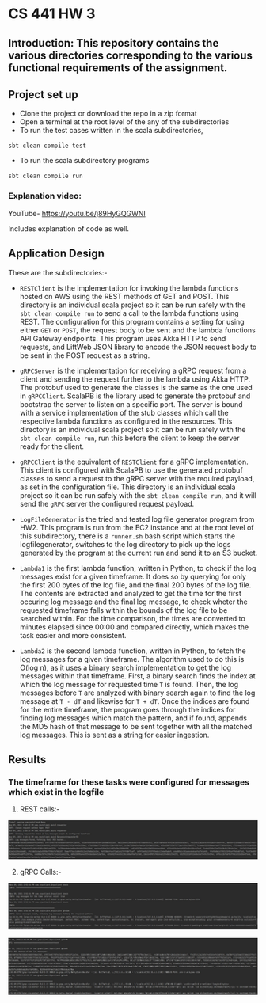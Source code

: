 # CS 441 HW 3

## Introduction: This repository contains the various directories corresponding to the various functional requirements of the assignment.

## Project set up
+ Clone the project or download the repo in a zip format
+ Open a terminal at the root level of the any of the subdirectories
+ To run the test cases written in the scala subdirectories,

```
sbt clean compile test
```

+ To run the scala subdirectory programs

```
sbt clean compile run
```

### Explanation video:

YouTube- https://youtu.be/j89HyGQGWNI

Includes explanation of code as well.

## Application Design

These are the subdirectories:-
+ `RESTClient` is the implementation for invoking the lambda functions hosted on AWS using the REST methods of GET and POST. This directory is an individual scala project so it can be run safely with the `sbt clean compile run` to send a call to the lambda functions using REST. The configuration for this program contains a setting for using either `GET` or `POST`, the request body to be sent and the lambda functions API Gateway endpoints. This program uses Akka HTTP to send requests, and LiftWeb JSON library to encode the JSON request body to be sent in the POST request as a string.

+ `gRPCServer` is the implementation for receiving a gRPC request from a client and sending the request further to the lambda using Akka HTTP. The protobuf used to generate the classes is the same as the one used in `gRPCClient`. ScalaPB is the library used to generate the protobuf and bootstrap the server to listen on a specific port. The server is bound with a service implementation of the stub classes which call the respective lambda functions as configured in the resources. This directory is an individual scala project so it can be run safely with the `sbt clean compile run`, run this before the client to keep the server ready for the client.

+ `gRPCClient` is the equivalent of `RESTClient` for a gRPC implementation. This client is configured with ScalaPB to use the generated protobuf classes to send a request to the gRPC server with the required payload, as set in the configuration file. This directory is an individual scala project so it can be run safely with the `sbt clean compile run`, and it will send the `gRPC` server the configured request payload.

+ `LogFileGenerator` is the tried and tested log file generator program from HW2. This program is run from the EC2 instance and at the root level of this subdirectory, there is a `runner.sh` bash script which starts the logfilegenerator, switches to the log directory to pick up the logs generated by the program at the current run and send it to an S3 bucket.

+ `Lambda1` is the first lambda function, written in Python, to check if the log messages exist for a given timeframe. It does so by querying for only the first 200 bytes of the log file, and the final 200 bytes of the log file. The contents are extracted and analyzed to get the time for the first occuring log message and the final log message, to check wheter the requested timeframe falls within the bounds of the log file to be searched within. For the time comparison, the times are converted to minutes elapsed since 00:00 and compared directly, which makes the task easier and more consistent.

+ `Lambda2` is the second lambda function, written in Python, to fetch the log messages for a given timeframe. The algorithm used to do this is O(log n), as it uses a binary search implementation to get the log messages within that timeframe. First, a binary search finds the index at which the log message for requested time `T` is found. Then, the log messages before `T` are analyzed with binary search again to find the log message at `T - dT` and likewise for `T + dT`. Once the indices are found for the entire timeframe, the program goes through the indices for finding log messages which match the pattern, and if found, appends the MD5 hash of that message to be sent together with all the matched log messages. This is sent as a string for easier ingestion.


## Results

### The timeframe for these tasks were configured for messages which exist in the logfile
1. REST calls:-

<p align="center">
  <img src="Task1.jpg" />
</p>


2. gRPC Calls:-

<p align="center">
  <img src="Task2.jpg" />
</p>

<p align="center">
  <img src="Task3.jpg" />
</p>